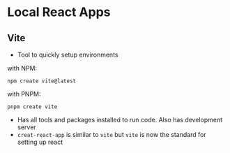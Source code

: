 # Local React Apps
## Vite
* Tool to quickly setup environments

with NPM:

`npm create vite@latest` 

with PNPM:

`pnpm create vite`

* Has all tools and packages installed to run code. Also has development server
* `creat-react-app` is similar to `vite` but `vite` is now the standard for setting up react